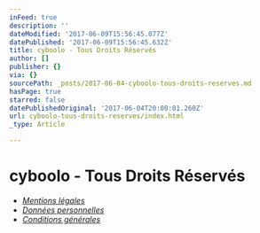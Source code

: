 ```yaml
---
inFeed: true
description: ''
dateModified: '2017-06-09T15:56:45.077Z'
datePublished: '2017-06-09T15:56:45.632Z'
title: cyboolo - Tous Droits Réservés
author: []
publisher: {}
via: {}
sourcePath: _posts/2017-06-04-cyboolo-tous-droits-reserves.md
hasPage: true
starred: false
datePublishedOriginal: '2017-06-04T20:00:01.260Z'
url: cyboolo-tous-droits-reserves/index.html
_type: Article

---
```

# **cyboolo - Tous Droits Réservés**

* _[Mentions légales][0]_
* _[Données personnelles][1]_
* _[Conditions générales][2]_

[0]: http://cyboolo.io/mentions-legales-du-site
[1]: https://thegrid.ai/cyboolo/charte-de-protection-des-donnees-personnelles
[2]: https://thegrid.ai/cyboolo/conditions-generales